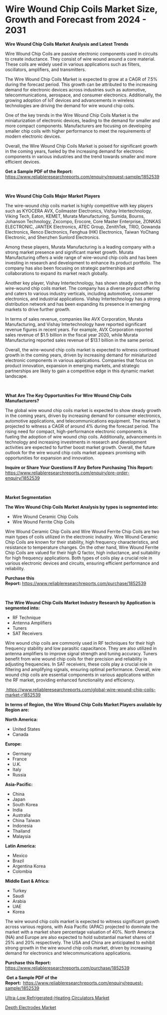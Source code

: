 <p><h1>Wire Wound Chip Coils Market Size, Growth and Forecast from 2024 - 2031</h1></p><p><strong>Wire Wound Chip Coils Market Analysis and Latest Trends</strong></p>
<p><p>Wire Wound Chip Coils are passive electronic components used in circuits to create inductance. They consist of wire wound around a core material. These coils are widely used in various applications such as filters, oscillators, amplifiers, and transmitters.</p><p>The Wire Wound Chip Coils Market is expected to grow at a CAGR of 7.5% during the forecast period. This growth can be attributed to the increasing demand for electronic devices across industries such as automotive, telecommunications, aerospace, and consumer electronics. Additionally, the growing adoption of IoT devices and advancements in wireless technologies are driving the demand for wire wound chip coils.</p><p>One of the key trends in the Wire Wound Chip Coils Market is the miniaturization of electronic devices, leading to the demand for smaller and more compact components. Manufacturers are focusing on developing smaller chip coils with higher performance to meet the requirements of modern electronic devices.</p><p>Overall, the Wire Wound Chip Coils Market is poised for significant growth in the coming years, fueled by the increasing demand for electronic components in various industries and the trend towards smaller and more efficient devices.</p></p>
<p><strong>Get a Sample PDF of the Report:&nbsp;</strong> <a href="https://www.reliableresearchreports.com/enquiry/request-sample/1852539">https://www.reliableresearchreports.com/enquiry/request-sample/1852539</a></p>
<p>&nbsp;</p>
<p><strong>Wire Wound Chip Coils Major Market Players</strong></p>
<p><p>The wire-wound chip coils market is highly competitive with key players such as KYOCERA AVX, Coilmaster Electronics, Vishay Intertechnology, Viking Tech, Eaton, KEMET, Murata Manufacturing, Sumida, Bourns, Johanson Technology, Zxcompo, Erocore, Core Master Enterprise, ZONKAS ELECTRONIC, JANTEK Electronics, ATEC Group, ZenithTek, TRIO, Gowanda Electronics, Renco Electronics, Fenghua (HK) Electronics, Taiwan YoChang Electronic, and Shenzhen Sunlord Electronics.</p><p>Among these players, Murata Manufacturing is a leading company with a strong market presence and significant market growth. Murata Manufacturing offers a wide range of wire-wound chip coils and has been investing in research and development to enhance its product portfolio. The company has also been focusing on strategic partnerships and collaborations to expand its market reach globally.</p><p>Another key player, Vishay Intertechnology, has shown steady growth in the wire-wound chip coils market. The company has a diverse product offering and caters to various industry verticals, including automotive, consumer electronics, and industrial applications. Vishay Intertechnology has a strong distribution network and has been expanding its presence in emerging markets to drive further growth.</p><p>In terms of sales revenue, companies like AVX Corporation, Murata Manufacturing, and Vishay Intertechnology have reported significant revenue figures in recent years. For example, AVX Corporation reported sales revenue of $1.5 billion in the fiscal year 2020, while Murata Manufacturing reported sales revenue of $13.1 billion in the same period.</p><p>Overall, the wire-wound chip coils market is expected to witness continued growth in the coming years, driven by increasing demand for miniaturized electronic components in various applications. Companies that focus on product innovation, expansion in emerging markets, and strategic partnerships are likely to gain a competitive edge in this dynamic market landscape.</p></p>
<p>&nbsp;</p>
<p><strong>What Are The Key Opportunities For Wire Wound Chip Coils Manufacturers?</strong></p>
<p><p>The global wire wound chip coils market is expected to show steady growth in the coming years, driven by increasing demand for consumer electronics, automotive applications, and telecommunications equipment. The market is projected to witness a CAGR of around 4% during the forecast period. The rising need for compact, high-performance electronic components is fueling the adoption of wire wound chip coils. Additionally, advancements in technology and increasing investments in research and development activities are expected to further boost market growth. Overall, the future outlook for the wire wound chip coils market appears promising with opportunities for expansion and innovation.</p></p>
<p><strong>Inquire or Share Your Questions If Any Before Purchasing This Report:</strong> <a href="https://www.reliableresearchreports.com/enquiry/pre-order-enquiry/1852539">https://www.reliableresearchreports.com/enquiry/pre-order-enquiry/1852539</a></p>
<p>&nbsp;</p>
<p><strong>Market Segmentation</strong></p>
<p><strong>The Wire Wound Chip Coils Market Analysis by types is segmented into:</strong></p>
<p><ul><li>Wire Wound Ceramic Chip Coils</li><li>Wire Wound Ferrite Chip Coils</li></ul></p>
<p><p>Wire Wound Ceramic Chip Coils and Wire Wound Ferrite Chip Coils are two main types of coils utilized in the electronic industry. Wire Wound Ceramic Chip Coils are known for their stability, high frequency characteristics, and resistance to temperature changes. On the other hand, Wire Wound Ferrite Chip Coils are valued for their high Q factor, high inductance, and suitability for high frequency applications. Both types of coils play a crucial role in various electronic devices and circuits, ensuring efficient performance and reliability.</p></p>
<p><strong>Purchase this Report:&nbsp;</strong><a href="https://www.reliableresearchreports.com/purchase/1852539">https://www.reliableresearchreports.com/purchase/1852539</a></p>
<p>&nbsp;</p>
<p><strong>The Wire Wound Chip Coils Market Industry Research by Application is segmented into:</strong></p>
<p><ul><li>RF Technique</li><li>Antenna Amplifiers</li><li>Tuners</li><li>SAT Receivers</li></ul></p>
<p><p>Wire wound chip coils are commonly used in RF techniques for their high frequency stability and low parasitic capacitance. They are also utilized in antenna amplifiers to improve signal strength and tuning accuracy. Tuners benefit from wire wound chip coils for their precision and reliability in adjusting frequencies. In SAT receivers, these coils play a crucial role in filtering and amplifying signals, ensuring optimal performance. Overall, wire wound chip coils are essential components in various applications within the RF market, providing enhanced functionality and efficiency.</p></p>
<p><a href="https://www.reliableresearchreports.com/global-wire-wound-chip-coils-market-r1852539">&nbsp;https://www.reliableresearchreports.com/global-wire-wound-chip-coils-market-r1852539</a></p>
<p><strong>In terms of Region, the Wire Wound Chip Coils Market Players available by Region are:</strong></p>
<p>
    <p> <strong> North America: </strong>
        <ul>
            <li>United States</li>
            <li>Canada</li>
        </ul>
        </p> 
    <p> <strong> Europe: </strong>
        <ul>
            <li>Germany</li>
            <li>France</li>
            <li>U.K.</li>
            <li>Italy</li>
            <li>Russia</li>
        </ul>
        </p> 
    <p> <strong> Asia-Pacific: </strong>
        <ul>
            <li>China</li>
            <li>Japan</li>
            <li>South Korea</li>
            <li>India</li>
            <li>Australia</li>
            <li>China Taiwan</li>
            <li>Indonesia</li>
            <li>Thailand</li>
            <li>Malaysia</li>
        </ul>
        </p> 
    <p> <strong> Latin America: </strong>
        <ul>
            <li>Mexico</li>
            <li>Brazil</li>
            <li>Argentina Korea</li>
            <li>Colombia</li>
        </ul>
        </p> 
    <p> <strong> Middle East & Africa: </strong>
        <ul>
            <li>Turkey</li>
            <li>Saudi</li>
            <li>Arabia</li>
            <li>UAE</li>
            <li>Korea</li>
        </ul>
    </p>
    </p>
<p><p>The wire wound chip coils market is expected to witness significant growth across various regions, with Asia Pacific (APAC) projected to dominate the market with a market share percentage valuation of 40%. North America (NA) and Europe are also expected to hold substantial market shares of 25% and 20% respectively. The USA and China are anticipated to exhibit strong growth in the wire wound chip coils market, driven by increasing demand for electronics and telecommunications applications.</p></p>
<p><strong>Purchase this Report: </strong><a href="https://www.reliableresearchreports.com/purchase/1852539">https://www.reliableresearchreports.com/purchase/1852539</a></p>
<p>&nbsp;<strong>Get a Sample PDF of the Report:&nbsp;&nbsp;</strong><a href="https://www.reliableresearchreports.com/enquiry/request-sample/1852539">https://www.reliableresearchreports.com/enquiry/request-sample/1852539</a></p>
<p><strong></strong></p>
<p><p><a href="https://view.publitas.com/reportprime-1/global-ultra-low-refrigerated-heating-circulators-industry-types-applications-market-players-regional-growth-analysis-and-future-scenarios-2024-2031/">Ultra-Low Refrigerated-Heating Circulators Market</a></p><p><a href="https://github.com/yemakinde/Market-Research-Report-List-3/blob/main/depth-electrodes-market.md">Depth Electrodes Market</a></p></p>
